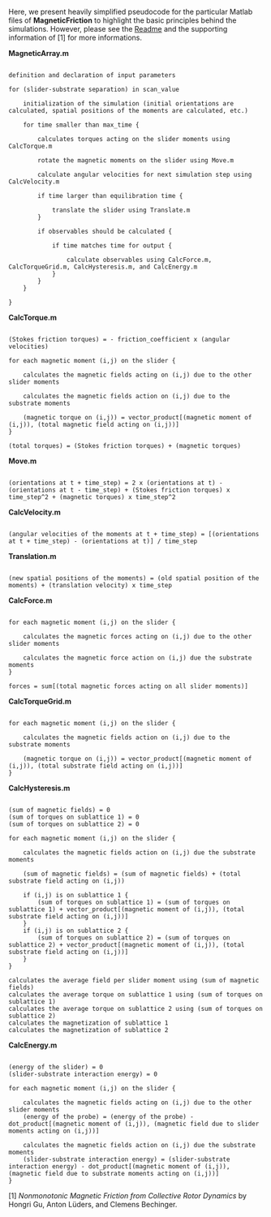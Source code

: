 Here, we present heavily simplified pseudocode for the particular Matlab files of **MagneticFriction** to highlight the basic principles behind the simulations. However, please see the [Readme](../README.md) and the supporting information of [1] for more informations.



**MagneticArray.m**

```pseudo

definition and declaration of input parameters

for (slider-substrate separation) in scan_value

    initialization of the simulation (initial orientations are calculated, spatial positions of the moments are calculated, etc.)
    
    for time smaller than max_time {

        calculates torques acting on the slider moments using CalcTorque.m

        rotate the magnetic moments on the slider using Move.m

        calculate angular velocities for next simulation step using CalcVelocity.m

        if time larger than equilibration time {

            translate the slider using Translate.m
        }

        if observables should be calculated {

            if time matches time for output {

                calculate observables using CalcForce.m, CalcTorqueGrid.m, CalcHysteresis.m, and CalcEnergy.m
            }    
        }
    }

}
```



**CalcTorque.m** 

```pseudo

(Stokes friction torques) = - friction_coefficient x (angular velocities)

for each magnetic moment (i,j) on the slider {

    calculates the magnetic fields acting on (i,j) due to the other slider moments

    calculates the magnetic fields action on (i,j) due to the substrate moments

    (magnetic torque on (i,j)) = vector_product[(magnetic moment of (i,j)), (total magnetic field acting on (i,j))]
}

(total torques) = (Stokes friction torques) + (magnetic torques)

```



**Move.m** 

```pseudo

(orientations at t + time_step) = 2 x (orientations at t) - (orientations at t - time_step) + (Stokes friction torques) x time_step^2 + (magnetic torques) x time_step^2

```



**CalcVelocity.m** 

```pseudo

(angular velocities of the moments at t + time_step) = [(orientations at t + time_step) - (orientations at t)] / time_step

```



**Translation.m** 

```pseudo

(new spatial positions of the moments) = (old spatial position of the moments) + (translation velocity) x time_step

```



**CalcForce.m** 

```pseudo

for each magnetic moment (i,j) on the slider {

    calculates the magnetic forces acting on (i,j) due to the other slider moments

    calculates the magnetic force action on (i,j) due the substrate moments
}

forces = sum[(total magnetic forces acting on all slider moments)]

```



**CalcTorqueGrid.m** 

```pseudo

for each magnetic moment (i,j) on the slider {

    calculates the magnetic fields action on (i,j) due to the substrate moments
    
    (magnetic torque on (i,j)) = vector_product[(magnetic moment of (i,j)), (total substrate field acting on (i,j))]
}

```



**CalcHysteresis.m** 

```pseudo

(sum of magnetic fields) = 0
(sum of torques on sublattice 1) = 0
(sum of torques on sublattice 2) = 0

for each magnetic moment (i,j) on the slider {

    calculates the magnetic fields action on (i,j) due the substrate moments

    (sum of magnetic fields) = (sum of magnetic fields) + (total substrate field acting on (i,j))

    if (i,j) is on sublattice 1 {
        (sum of torques on sublattice 1) = (sum of torques on sublattice 1) + vector_product[(magnetic moment of (i,j)), (total substrate field acting on (i,j))]
    }
    if (i,j) is on sublattice 2 {
        (sum of torques on sublattice 2) = (sum of torques on sublattice 2) + vector_product[(magnetic moment of (i,j)), (total substrate field acting on (i,j))]
    } 
}

calculates the average field per slider moment using (sum of magnetic fields)
calculates the average torque on sublattice 1 using (sum of torques on sublattice 1)
calculates the average torque on sublattice 2 using (sum of torques on sublattice 2)
calculates the magnetization of sublattice 1
calculates the magnetization of sublattice 2

```



**CalcEnergy.m** 

```pseudo

(energy of the slider) = 0
(slider-substrate interaction energy) = 0

for each magnetic moment (i,j) on the slider {

    calculates the magnetic fields acting on (i,j) due to the other slider moments
    (energy of the probe) = (energy of the probe) - dot_product[(magnetic moment of (i,j)), (magnetic field due to slider moments acting on (i,j))]

    calculates the magnetic fields action on (i,j) due the substrate moments
    (slider-substrate interaction energy) = (slider-substrate interaction energy) - dot_product[(magnetic moment of (i,j)), (magnetic field due to substrate moments acting on (i,j))]
}

```

[1] *Nonmonotonic Magnetic Friction from Collective Rotor Dynamics* by Hongri Gu, Anton Lüders, and Clemens Bechinger.
